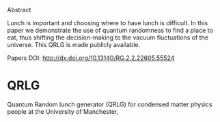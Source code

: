 Abstract

Lunch is important and choosing where to have lunch is difficult. In this paper we demonstrate the use of quantum randomness to find a place to eat, thus shifting the decision-making to the vacuum fluctuations of the universe. This QRLG is made publicly available.

Papers DOI: http://dx.doi.org/10.13140/RG.2.2.22605.55524


# QRLG
Quantum Random lunch generator (QRLG) for condensed matter physics people at the University of Manchester, 
